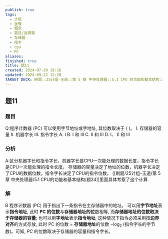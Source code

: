 ```yaml
---
publish: true
tags:
  - 计组
  - 犹豫
  - 概念
  - 题目/选择题
  - 存储器
  - 指令
  - cpu
  - PC
aliases: 
finished: true
title: 题11
created: 2024-07-20 18:16
updated: 2024-09-22 12:20
TARGET DECK: 刷题::25计组-王道::第 5 章 中央处理器::5.1 CPU 的功能和基本结构::题11
---
```

## 题11
### 题目
Q:程序计数器 (PC) 可以使用字节地址或字地址, 其位数取决于 ( )。
I. 存储器的容量
II. 机器字长
III. 指令字长
A. I 
B. I 和 III 
C. II 和 III 
D. I、 II 和 III
### 分析
A:区分机器字长和指令字长，机器字长是CPU一次能处理的数据长度，指令字长是CPU一次能处理的指令长度。
存储器的容量决定了地址的位数，机器字长决定了CPU的数据位数，指令字长决定了CPU的指令位数。
[[刷题/25计组-王道/第 5 章 中央处理器/5.1 CPU的功能和基本结构/题24]]里面具体考察了这个计算
### 解
B
程序计数器 (PC) 用于指出下一条指令在主存储器中的地址。
可以用**字节地址**表示**指令地址**, 此时 **PC 的位数**与**存储器地址的位**数相等, 而**存储器地址的位数取决于存储器的容量**;
也可以用**字地址**表示**指令地址**, 这种情况下指令必须采用按**边界对齐**的方式存放, 此时 PC 的位数 = **存储器地址**的位数 $- {\log }_{2}$ (指令字长的字节数)。可知, ${PC}$ 的位数取决于存储器的容量和指令字长。


